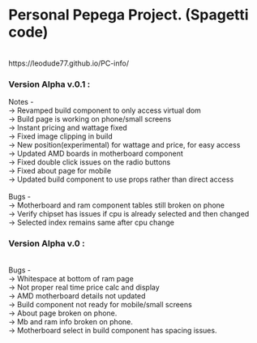# Personal Pepega Project. (Spagetti code)

<br>
 https://leodude77.github.io/PC-info/

### Version Alpha v.0.1 :

Notes -\
-> Revamped build component to only access virtual dom\
-> Build page is working on phone/small screens\
-> Instant pricing and wattage fixed\
-> Fixed image clipping in build\
-> New position(experimental) for wattage and price, for easy access\
-> Updated AMD boards in motherboard component\
-> Fixed double click issues on the radio buttons\
-> Fixed about page for mobile\
-> Updated build component to use props rather than direct access\
\
Bugs -\
-> Motherboard and ram component tables still broken on phone\
-> Verify chipset has issues if cpu is already selected and then changed\
-> Selected index remains same after cpu change

### Version Alpha v.0 :

<br>
Bugs -
<br>
-> Whitespace at bottom of ram page
<br>
-> Not proper real time price calc and display
<br>
-> AMD motherboard details not updated
<br>
-> Build component not ready for mobile/small screens
<br>
-> About page broken on phone.
<br>
-> Mb and ram info broken on phone.
<br>
-> Motherboard select in build component has spacing issues.
